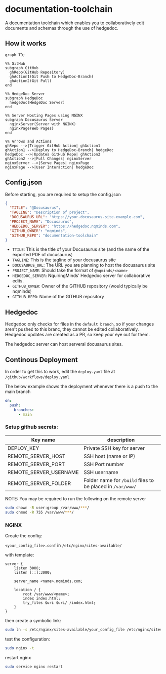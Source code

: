 # documentation-toolchain
A documentation toolchain which enables you to collaboratively edit documents and schemas through the use of hedgedoc.

## How it works

```mermaid
graph TD;

%% GitHub
subgraph GitHub
  ghRepo(GitHub Repository)
  ghAction1(Git Push to HedgeDoc-Branch)
  ghAction2(Git Pull)
end

%% HedgeDoc Server
subgraph HedgeDoc 
  hedgeDoc(HedgeDoc Server)
end

%% Server Hosting Pages using NGINX
subgraph Docusaurus Server
  nginxServer(Server with NGINX)
  nginxPage(Web Pages)
end

%% Arrows and Actions
ghRepo -->|Trigger GitHub Action| ghAction1
ghAction1 -->|Deploy to HedgeDoc-Branch| hedgeDoc
hedgeDoc -->|Updates GitHub Repo| ghAction2
ghAction2 -->|Pull Changes| nginxServer
nginxServer -->|Serve Pages| nginxPage
nginxPage -->|User Interaction| hedgeDoc

```

## Config.json

Before starting, you are required to setup the config.json
```json
{
  "TITLE": "@Docusaurus",
  "TAGLINE": "Description of project",
  "DOCUSAURUS_URL": "https://your-docusaurus-site.example.com",
  "PROJECT_NAME": "Docusaurus",
  "HEDGEDOC_SERVER": "https://hedgedoc.nqminds.com",
  "GITHUB_OWNER": "nqminds",
  "GITHUB_REPO": "documentation-toolchain"
}
```

- `TTILE`: This is the title of your Docusaurus site (and the name of the exported PDF of docusaurus)
- `TAGLINE`: This is the tagline of your docusaurus site
- `DOCUSAURUS_URL`: The URL you are planning to host the docusaurus site
- `PROJECT_NAME`: Should take the format of `@nqminds/<name>`
- `HEDGEDOC_SERVER`: NquiringMinds' Hedgedoc server for collaborative edits.
- `GITHUB_OWNER`: Owner of the GITHUB repository (would typically be nqminds)
- `GITHUB_REPO`: Name of the GITHUB repository

## Hedgedoc

Hedgedoc only checks for files in the `default branch`, so if your changes aren't pushed to this branc, they cannot be edited collaboratively.
Hedgedoc updates are created as a PR, so keep your eye out for them.

The hedgedoc server can host serveral docusaurus sites. 


## Continous Deployment

In order to get this to work, edit the `deploy.yaml` file at `/github/workflows/deploy.yaml`.

The below example shows the deployment whenever there is a push to the main branch
```yaml
on:
  push:
    branches:
      - main
```
### Setup github secrets:

| Key name               | description                                                |
| ---------------------- | ---------------------------------------------------------- |
| DEPLOY_KEY             | Private SSH  key for server                                |
| REMOTE_SERVER_HOST     | SSH host (name or IP)                                      |
| REMOTE_SERVER_PORT     | SSH Port number                                            |
| REMOTE_SERVER_USERNAME | SSH username                                               |
| REMOTE_SERVER_FOLDER   | Folder name for `/build` files to be placed in `/var/www/` |


NOTE: You may be required to run the following on the remote server

```bash
sudo chown -R user:group /var/www/***/
sudo chmod -R 755 /var/www/***/

```

### NGINX

Create the config:

`<your_config_file>.conf` in `/etc/nginx/sites-available/`

with template:
```nginx
server {
    listen 3000;
    listen [::]:3000;

    server_name <name>.nqminds.com;

    location / {
        root /var/www/<name>;
        index index.html;
        try_files $uri $uri/ /index.html;
    }
}
```

then create a symbolic link:
```bash
sudo ln -s /etc/nginx/sites-available/your_config_file /etc/nginx/sites-enabled/
```

test the configuration:
```bash
sudo nginx -t
```

restart nginx
```bash
sudo service nginx restart
```

